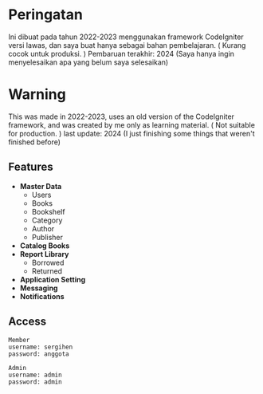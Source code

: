 # Peringatan

Ini dibuat pada tahun 2022-2023 menggunakan framework CodeIgniter versi lawas, dan saya buat hanya sebagai bahan pembelajaran. ( Kurang cocok untuk produksi. ) Pembaruan terakhir: 2024 (Saya hanya ingin menyelesaikan apa yang belum saya selesaikan)

# Warning

This was made in 2022-2023, uses an old version of the CodeIgniter framework, and was created by me only as learning material. ( Not suitable for production. ) last update: 2024 (I just finishing some things that weren't finished before)

## Features

- **Master Data**
  - Users
  - Books
  - Bookshelf
  - Category
  - Author
  - Publisher
- **Catalog Books**
- **Report Library**
  - Borrowed
  - Returned
- **Application Setting**
- **Messaging**
- **Notifications**

## Access

```
Member
username: sergihen
password: anggota

Admin
username: admin
password: admin
```
